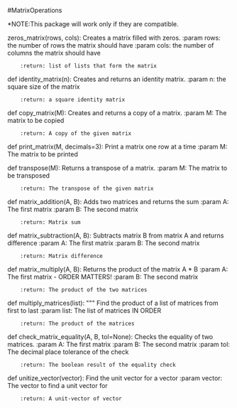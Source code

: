 #MatrixOperations

\*NOTE:This package will work only if they are compatible.

zeros_matrix(rows, cols):
Creates a matrix filled with zeros.
:param rows: the number of rows the matrix should have
:param cols: the number of columns the matrix should have

        :return: list of lists that form the matrix

def identity_matrix(n):
Creates and returns an identity matrix.
:param n: the square size of the matrix

        :return: a square identity matrix

def copy_matrix(M):
Creates and returns a copy of a matrix.
:param M: The matrix to be copied

        :return: A copy of the given matrix

def print_matrix(M, decimals=3):
Print a matrix one row at a time
:param M: The matrix to be printed

def transpose(M):
Returns a transpose of a matrix.
:param M: The matrix to be transposed

        :return: The transpose of the given matrix

def matrix_addition(A, B):
Adds two matrices and returns the sum
:param A: The first matrix
:param B: The second matrix

        :return: Matrix sum

def matrix_subtraction(A, B):
Subtracts matrix B from matrix A and returns difference
:param A: The first matrix
:param B: The second matrix

        :return: Matrix difference

def matrix_multiply(A, B):
Returns the product of the matrix A \* B
:param A: The first matrix - ORDER MATTERS!
:param B: The second matrix

        :return: The product of the two matrices

def multiply_matrices(list):
"""
Find the product of a list of matrices from first to last
:param list: The list of matrices IN ORDER

        :return: The product of the matrices

def check_matrix_equality(A, B, tol=None):
Checks the equality of two matrices.
:param A: The first matrix
:param B: The second matrix
:param tol: The decimal place tolerance of the check

        :return: The boolean result of the equality check

def unitize_vector(vector):
Find the unit vector for a vector
:param vector: The vector to find a unit vector for

        :return: A unit-vector of vector
